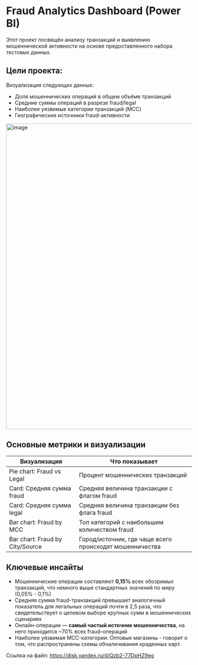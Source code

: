 # Fraud Analytics Dashboard (Power BI)

Этот проект посвящён анализу транзакций и выявлению мошеннической активности на основе предоставленного набора тестовых данных.  

## Цели проекта:
Визуализация следующих данных: 
- Доля мошеннических операций в общем объёме транзакций
- Средние суммы операций в разрезе fraud/legal
- Наиболее уязвимые категории транзакций (MCC)
- Географические источники fraud-активности

<img width="1519" height="830" alt="image" src="https://github.com/user-attachments/assets/2e0842b2-ac7e-40d1-bdb9-0fed55ae1a66" />


## Основные метрики и визуализации

| Визуализация | Что показывает |
|-------------|----------------|
| Pie chart: Fraud vs Legal | Процент мошеннических транзакций |
| Card: Средняя сумма fraud | Средняя величина транзакции с флагом fraud |
| Card: Средняя сумма legal | Средняя величина транзакции без флага fraud |
| Bar chart: Fraud by MCC | Топ категорий с наибольшим количеством fraud |
| Bar chart: Fraud by City/Source | Город/источник, где чаще всего происходят мошенничества |


## Ключевые инсайты

- Мошеннические операции составляют **0,15%** всех обозримых транзакций, что немного выше стандартных значений по миру (0,05% - 0,1%)
- Средняя сумма fraud-транзакций превышает аналогичный показатель для легальных операций почти в 2,5 раза, что свидетельствует о целевом выборе крупных сумм в мошеннических сценариях
- Онлайн-операции — **самый частый источник мошенничества**, на него приходится ~70% всех fraud-операций
- Наиболее уязвимая MCC-категории:  Оптовые магазины - говорит о том, что распространены схемы обналичивания краденных карт. 

  
Ссылка на файл: https://disk.yandex.ru/d/Qzb2-77DpHZ9eg
